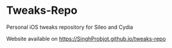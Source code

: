 # Tweaks-Repo
Personal iOS tweaks repository for Sileo and Cydia

Website available on https://SinghProbjot.github.io/tweaks-repo
